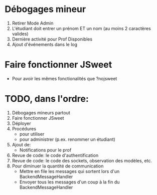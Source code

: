 # Débogages mineur

1. Retirer Mode Admin
1. L'étudiant doit entrer un prénom ET un nom (au moins 2 caractères valides)
1. Dernière activité pour Prof Disponibles
1. Ajout d'événements dans le log

# Faire fonctionner JSweet

* Pour avoir les mêmes fonctionalités que ?nojsweet

# TODO, dans l'ordre:

1. Débogages mineurs partout
1. Faire fonctionner JSweet
1. Déployer
1. Procédures
    * pour utiliser
    * pour administrer (p.ex. renommer un étudiant)
1. Ajout de:
    * Notifications pour le prof
1. Revue de code: le code d'authentification
1. Revue de code: le code des sockets, observation des modèles, etc.
1. Pour diminuer la quantité de communication
    * Mettre en file les messages qui sortent lors d'un BackendMessageHandler
    * Envoyer tous les messages d'un coup à la fin du BackendMessageHandler
